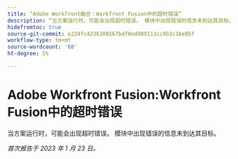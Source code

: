```yaml
---
title: “Adobe Workfront融合：Workfront Fusion中的超时错误”
description: “当方案运行时，可能会出现超时错误。 模块中出现错误的信息未到达其目标。”
hidefromtoc: true
source-git-commit: e224fc4236300167bdf0ed909113cc8b3c16e05f
workflow-type: tm+mt
source-wordcount: '68'
ht-degree: 5%

---
```



# Adobe Workfront Fusion:Workfront Fusion中的超时错误

当方案运行时，可能会出现超时错误。 模块中出现错误的信息未到达其目标。

_首次报告于 2023 年 1 月 23 日。_

